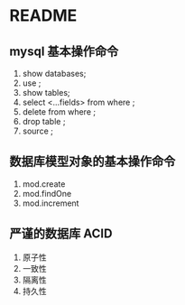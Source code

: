 # README

## mysql 基本操作命令

1. show databases;
2. use <dbName>;
3. show tables;
4. select <...fields> from <tableName> where <expression>;
5. delete from <tableName> where <expression>;
6. drop table <tableName>;
7. source <sqlScript>;


## 数据库模型对象的基本操作命令

1. mod.create
2. mod.findOne
3. mod.increment


## 严谨的数据库 ACID
1. 原子性
2. 一致性
3. 隔离性
4. 持久性

